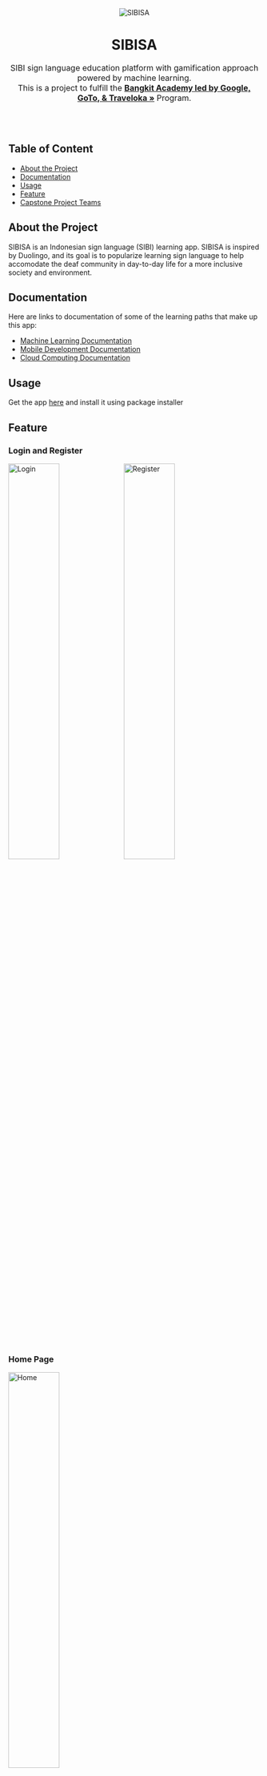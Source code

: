 <div align="center">
    <img src="./img/SIBISA-vector.png" alt="SIBISA">
    <h1><strong>SIBISA</strong></h1>
    <p style="font-size:16px">
    SIBI sign language education platform with gamification approach powered by machine learning.</br>
    This is a project to fulfill the  <a href="https://grow.google/intl/id_id/bangkit/"><strong>Bangkit Academy led by Google, GoTo, & Traveloka »</strong></a> Program.
    </p>
</div>

</br>
</br>

## Table of Content
* [About the Project](#about-the-project)
* [Documentation](#documentation)
* [Usage](#usage)
* [Feature](#feature)
* [Capstone Project Teams](#capstone-project-teams)

## About the Project
SIBISA is an Indonesian sign language (SIBI) learning app. SIBISA is inspired by Duolingo, and its goal is to popularize learning sign language to help accomodate the deaf community in day-to-day life for a more inclusive society and environment.

## Documentation
Here are links to documentation of some of the learning paths that make up this app:
* [Machine Learning Documentation](https://github.com/SIBISA-github/sibisa-ml)
* [Mobile Development Documentation](https://github.com/SIBISA-github/sibisa-android)
* [Cloud Computing Documentation](https://github.com/SIBISA-github/sibisa-be)

## Usage
Get the app [here](https://drive.google.com/uc?export=download&id=1C-Gdd818pPLYShlUusDKUbuuO-mkVbbM) and install it using package installer

## Feature
### Login and Register
<div float="left">
    <img src="./img/login.jpg" alt="Login" width=45%>
    <img src="./img/register.jpg" alt="Register" width=45%>
</div>

### Home Page
<img src="./img/home.jpg" alt="Home" width=45%>

### Lesson
<img src="./img/lesson.jpg" alt="Lesson" width=45%>

### Exercise
<img src="./img/exercise.jpg" alt="Exercise" width=45%>

### Quiz
<img src="./img/quiz.jpg" alt="Quiz" width=45%>

### Quiz Result
<div float="left">
    <img src="./img/congrats.jpg" alt="Congrats" width=45%>
    <img src="./img/failed.jpg" alt="Failed" width=45%>
</div>

### Leaderboard
<img src="./img/leaderboard.jpg" alt="Leaderboard" width=45%>

### Profile Menu
<img src="./img/profile.jpg" alt="profile" width=45%>

</br>

## Capstone Project Teams
| Name                           | Bangkit ID | LinkedIn Profile                                |
|--------------------------------|------------|-------------------------------------------------|
| Muh Ichlasul Amal              | M7004F0176 | https://www.linkedin.com/in/muh-ichlasul-amal/  |
| Randy Zakya Suchrady           | M2002F0098 | https://www.linkedin.com/in/randyzakya/         |
| Fakhri Nail Wibowo             | A2002F0093 | https://www.linkedin.com/in/fakhrinail/         |
| Verydian Triwidodo             | A2387F2942 | https://www.linkedin.com/in/verydian-triwidodo/ |
| Kadek Dwi Bagus Ananta Udayana | C2002F0097 | https://www.linkedin.com/in/dwibagus154/        |
| Mohammad Tauchid               | C2004F0322 | https://www.linkedin.com/in/mohammad-tauchid/   |
